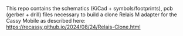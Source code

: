 This repo contains the schematics (KiCad + symbols/footprints), pcb (gerber + drill) files necessary to build a clone Relais M adapter for the Cassy Mobile as described here: https://recassy.github.io/2024/08/24/Relais-Clone.html
